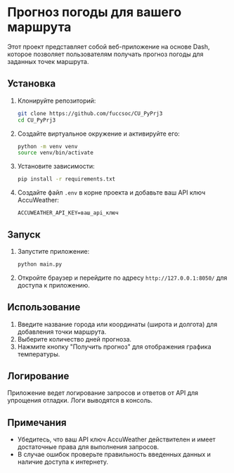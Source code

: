 # Прогноз погоды для вашего маршрута

Этот проект представляет собой веб-приложение на основе Dash, которое позволяет пользователям получать прогноз погоды для заданных точек маршрута.

## Установка

1. Клонируйте репозиторий:
    ```bash
    git clone https://github.com/fuccsoc/CU_PyPrj3
    cd CU_PyPrj3
    ```

2. Создайте виртуальное окружение и активируйте его:
    ```bash
    python -m venv venv
    source venv/bin/activate  
    ```

3. Установите зависимости:
    ```bash
    pip install -r requirements.txt
    ```

4. Создайте файл `.env` в корне проекта и добавьте ваш API ключ AccuWeather:
    ```
    ACCUWEATHER_API_KEY=ваш_api_ключ
    ```

## Запуск

1. Запустите приложение:
    ```bash
    python main.py
    ```

2. Откройте браузер и перейдите по адресу `http://127.0.0.1:8050/` для доступа к приложению.

## Использование

1. Введите название города или координаты (широта и долгота) для добавления точки маршрута.
2. Выберите количество дней прогноза.
3. Нажмите кнопку "Получить прогноз" для отображения графика температуры.

## Логирование

Приложение ведет логирование запросов и ответов от API для упрощения отладки. Логи выводятся в консоль.

## Примечания

- Убедитесь, что ваш API ключ AccuWeather действителен и имеет достаточные права для выполнения запросов.
- В случае ошибок проверьте правильность введенных данных и наличие доступа к интернету.